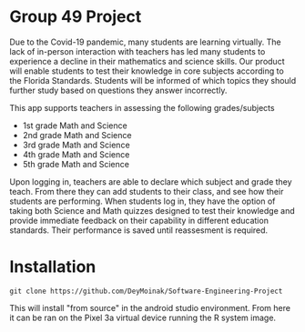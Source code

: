 # Group 49 Project

Due to the Covid-19 pandemic, many students are learning virtually. The lack of in-person interaction with teachers has led many students to experience a decline in their mathematics and science skills. Our product will enable students to test their knowledge in core subjects according to the Florida Standards. Students will be informed of which topics they should further study based on questions they answer incorrectly.

This app supports teachers in assessing the following grades/subjects
- 1st grade Math and Science
- 2nd grade Math and Science
- 3rd grade Math and Science
- 4th grade Math and Science
- 5th grade Math and Science

Upon logging in, teachers are able to declare which subject and grade they teach. From there they can add students to their class, and see how their students are performing. 
When students log in, they have the option of taking both Science and Math quizzes designed to test their knowledge and provide immediate feedback on their capability in different education standards. Their performance is saved until reassesment is required. 

# Installation

`git clone https://github.com/DeyMoinak/Software-Engineering-Project`

This will install "from source" in the android studio environment. From here it can be ran on the Pixel 3a virtual device running the R system image. 
